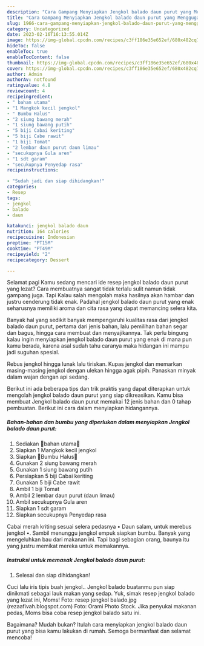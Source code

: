 ```yaml
---
description: "Cara Gampang Menyiapkan Jengkol balado daun purut yang Menggugah Selera, Buat Buka Puasa Bikin Ngiler"
title: "Cara Gampang Menyiapkan Jengkol balado daun purut yang Menggugah Selera, Buat Buka Puasa Bikin Ngiler"
slug: 1966-cara-gampang-menyiapkan-jengkol-balado-daun-purut-yang-menggugah-selera-buat-buka-puasa-bikin-ngiler
category: Uncategorized
date: 2023-02-16T16:13:55.014Z
image: https://img-global.cpcdn.com/recipes/c3ff186e35e652ef/680x482cq70/jengkol-balado-daun-purut-foto-resep-utama.jpg
hideToc: false
enableToc: true
enableTocContent: false
thumbnail: https://img-global.cpcdn.com/recipes/c3ff186e35e652ef/680x482cq70/jengkol-balado-daun-purut-foto-resep-utama.jpg
cover: https://img-global.cpcdn.com/recipes/c3ff186e35e652ef/680x482cq70/jengkol-balado-daun-purut-foto-resep-utama.jpg
author: Admin
authorAv: notfound
ratingvalue: 4.8
reviewcount: 4
recipeingredient:
- " bahan utama"
- "1 Mangkok kecil jengkol"
- " Bumbu Halus"
- "2 siung bawang merah"
- "1 siung bawang putih"
- "5 biji Cabai keriting"
- "5 biji Cabe rawit"
- "1 biji Tomat"
- "2 lembar daun purut daun limau"
- "secukupnya Gula aren"
- "1 sdt garam"
- "secukupnya Penyedap rasa"
recipeinstructions:

- "Sudah jadi dan siap dihidangkan!"
categories:
- Resep
tags:
- jengkol
- balado
- daun

katakunci: jengkol balado daun 
nutrition: 164 calories
recipecuisine: Indonesian
preptime: "PT15M"
cooktime: "PT49M"
recipeyield: "2"
recipecategory: Dessert

---
```



Selamat pagi Kamu sedang mencari ide resep jengkol balado daun purut yang lezat? Cara membuatnya sangat tidak terlalu sulit namun tidak gampang juga. Tapi Kalau salah mengolah maka hasilnya akan hambar dan justru cenderung tidak enak. Padahal jengkol balado daun purut yang enak seharusnya memiliki aroma dan cita rasa yang dapat memancing selera kita.


Banyak hal yang sedikit banyak mempengaruhi kualitas rasa dari jengkol balado daun purut, pertama dari jenis bahan, lalu pemilihan bahan segar dan bagus, hingga cara membuat dan menyajikannya. Tak perlu bingung kalau ingin menyiapkan jengkol balado daun purut yang enak di mana pun kamu berada, karena asal sudah tahu caranya maka hidangan ini mampu jadi suguhan spesial.

Rebus jengkol hingga lunak lalu tiriskan. Kupas jengkol dan memarkan masing-masing jengkol dengan ulekan hingga agak pipih. Panaskan minyak dalam wajan dengan api sedang.


Berikut ini ada beberapa tips dan trik praktis yang dapat diterapkan untuk mengolah jengkol balado daun purut yang siap dikreasikan. Kamu bisa membuat Jengkol balado daun purut memakai 12 jenis bahan dan 0 tahap pembuatan. Berikut ini cara dalam menyiapkan hidangannya.

<!--inarticleads1-->

##### Bahan-bahan dan bumbu yang diperlukan dalam menyiapkan Jengkol balado daun purut:

1. Sediakan  💐bahan utama💐
1. Siapkan 1 Mangkok kecil jengkol
1. Siapkan  💐Bumbu Halus💐
1. Gunakan 2 siung bawang merah
1. Gunakan 1 siung bawang putih
1. Persiapkan 5 biji Cabai keriting
1. Gunakan 5 biji Cabe rawit
1. Ambil 1 biji Tomat
1. Ambil 2 lembar daun purut (daun limau)
1. Ambil secukupnya Gula aren
1. Siapkan 1 sdt garam
1. Siapkan secukupnya Penyedap rasa


Cabai merah kriting sesuai selera pedasnya • Daun salam, untuk merebus jengkol •. Sambil menunggu jengkol empuk siapkan bumbu. Banyak yang mengeluhkan bau dari makanan ini. Tapi bagi sebagian orang, baunya itu yang justru memikat mereka untuk memakannya. 

<!--inarticleads2-->

##### Instruksi untuk memasak Jengkol balado daun purut:


1. Selesai dan siap dihidangkan!

Cuci lalu iris tipis buah jengkol.. Jengkol balado buatanmu pun siap dinikmati sebagai lauk makan yang sedap. Yuk, simak resep jengkol balado yang lezat ini, Moms! Foto: resep jengkol balado.jpg (rezaafivah.blogspot.com) Foto: Orami Photo Stock. Jika penyukai makanan pedas, Moms bisa coba resep jengkol balado satu ini. 

Bagaimana? Mudah bukan? Itulah cara menyiapkan jengkol balado daun purut yang bisa kamu lakukan di rumah. Semoga bermanfaat dan selamat mencoba!
